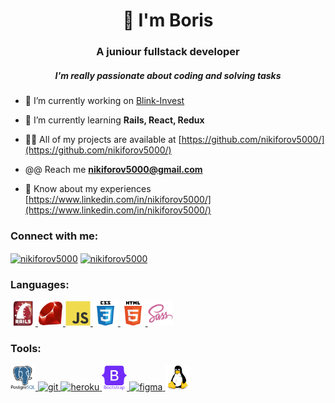 <h1 align="center">👋 I'm Boris </h1>
<h3 align="center">A juniour fullstack developer</h3>
<h5 align="center">I'm  really passionate about coding and solving tasks</h5>


- 🔭 I’m currently working on [Blink-Invest](https://github.com/tournz/blink-invest)

- 🌱 I’m currently learning **Rails, React, Redux**

- 👨‍💻 All of my projects are available at [https://github.com/nikiforov5000/](https://github.com/nikiforov5000/)

- @@ Reach me **nikiforov5000@gmail.com**

- 📄 Know about my experiences [https://www.linkedin.com/in/nikiforov5000/](https://www.linkedin.com/in/nikiforov5000/)

<h3 align="left">Connect with me:</h3>
<p align="left">
<a href="https://linkedin.com/in/nikiforov5000" target="blank"><img align="center" src="https://cdn.jsdelivr.net/npm/simple-icons@3.0.1/icons/linkedin.svg" alt="nikiforov5000" height="30" width="40" /></a>
<a href="https://instagram.com/nikiforov5000" target="blank"><img align="center" src="https://cdn.jsdelivr.net/npm/simple-icons@3.0.1/icons/instagram.svg" alt="nikiforov5000" height="30" width="40" /></a>
</p>

<h3 align="left">Languages:</h3>
<p align="left"> 
  <a href="https://rubyonrails.org" target="_blank"> <img src="https://raw.githubusercontent.com/devicons/devicon/master/icons/rails/rails-original-wordmark.svg" alt="rails" width="40" height="40"/> </a>
   <a href="https://www.ruby-lang.org/en/" target="_blank"> <img src="https://raw.githubusercontent.com/devicons/devicon/master/icons/ruby/ruby-original.svg" alt="ruby" width="40" height="40"/> </a> 
  <a href="https://developer.mozilla.org/en-US/docs/Web/JavaScript" target="_blank"> <img src="https://raw.githubusercontent.com/devicons/devicon/master/icons/javascript/javascript-original.svg" alt="javascript" width="40" height="40"/> </a> 
  <a href="https://www.w3schools.com/css/" target="_blank"> <img src="https://raw.githubusercontent.com/devicons/devicon/master/icons/css3/css3-original-wordmark.svg" alt="css3" width="40" height="40"/> </a> 
  <a href="https://www.w3.org/html/" target="_blank"> <img src="https://raw.githubusercontent.com/devicons/devicon/master/icons/html5/html5-original-wordmark.svg" alt="html5" width="40" height="40"/> </a> 
  <a href="https://sass-lang.com" target="_blank"> <img src="https://raw.githubusercontent.com/devicons/devicon/master/icons/sass/sass-original.svg" alt="sass" width="40" height="40"/> </a> </p>

<h3 align="left">Tools:</h3>
<p align="left"> 
  <a href="https://www.postgresql.org" target="_blank"> <img src="https://raw.githubusercontent.com/devicons/devicon/master/icons/postgresql/postgresql-original-wordmark.svg" alt="postgresql" width="40" height="40"/> </a> 
  <a href="https://git-scm.com/" target="_blank"> <img src="https://www.vectorlogo.zone/logos/git-scm/git-scm-icon.svg" alt="git" width="40" height="40"/> </a> 
  <a href="https://heroku.com" target="_blank"> <img src="https://www.vectorlogo.zone/logos/heroku/heroku-icon.svg" alt="heroku" width="40" height="40"/> </a> 
  <a href="https://getbootstrap.com" target="_blank"> <img src="https://raw.githubusercontent.com/devicons/devicon/master/icons/bootstrap/bootstrap-plain-wordmark.svg" alt="bootstrap" width="40" height="40"/> </a> 
  <a href="https://www.figma.com/" target="_blank"> <img src="https://www.vectorlogo.zone/logos/figma/figma-icon.svg" alt="figma" width="40" height="40"/> </a>
  <a href="https://www.linux.org/" target="_blank"> <img src="https://raw.githubusercontent.com/devicons/devicon/master/icons/linux/linux-original.svg" alt="linux" width="40" height="40"/> </a> 
  
   </p>
